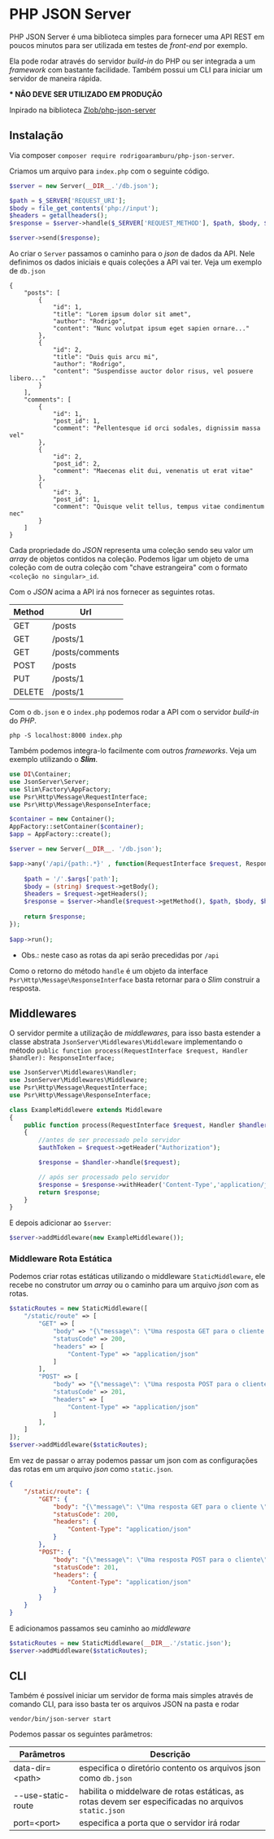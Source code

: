 # PHP JSON Server

PHP JSON Server é uma biblioteca simples para fornecer uma API REST em poucos minutos para ser utilizada em testes de _front-end_ por exemplo. 

Ela pode rodar através do servidor _build-in_ do PHP ou ser integrada a um _framework_ com bastante facilidade. Também possui um CLI para iniciar um servidor de maneira rápida.

__* NÃO DEVE SER UTILIZADO EM PRODUÇÃO__

Inpirado na biblioteca [Zlob/php-json-server](https://github.com/Zlob/php-json-server)

## Instalação

Via composer `composer require rodrigoaramburu/php-json-server`.

Criamos um arquivo para `index.php` com o seguinte código.

```php
$server = new Server(__DIR__.'/db.json');

$path = $_SERVER['REQUEST_URI'];
$body = file_get_contents('php://input');
$headers = getallheaders();
$response = $server->handle($_SERVER['REQUEST_METHOD'], $path, $body, $headers);

$server->send($response);
```

Ao criar o `Server` passamos o caminho para o _json_ de dados da API. Nele definimos os dados iniciais e quais coleções a API vai ter. Veja um exemplo de `db.json`

```
{
    "posts": [
        {
            "id": 1,
            "title": "Lorem ipsum dolor sit amet",
            "author": "Rodrigo",
            "content": "Nunc volutpat ipsum eget sapien ornare..."
        },
        {
            "id": 2,
            "title": "Duis quis arcu mi",
            "author": "Rodrigo",
            "content": "Suspendisse auctor dolor risus, vel posuere libero..."
        }
    ],
    "comments": [
        {
            "id": 1,
            "post_id": 1,
            "comment": "Pellentesque id orci sodales, dignissim massa vel"
        },
        {
            "id": 2,
            "post_id": 2,
            "comment": "Maecenas elit dui, venenatis ut erat vitae"
        },
        {
            "id": 3,
            "post_id": 1,
            "comment": "Quisque velit tellus, tempus vitae condimentum nec"
        }
    ]
}
```

Cada propriedade do _JSON_ representa uma coleção sendo seu valor um _array_ de objetos contidos na coleção. Podemos ligar um objeto de uma coleção com de outra coleção com "chave estrangeira" com o formato `<coleção no singular>_id`.

Com o _JSON_ acima a API irá nos fornecer as seguintes rotas.

Method | Url
-------|------------
GET    | /posts
GET    | /posts/1
GET    | /posts/comments
POST   | /posts
PUT    | /posts/1
DELETE | /posts/1


Com o `db.json` e o `index.php` podemos rodar a API com o servidor _build-in_ do _PHP_.

```shell
php -S localhost:8000 index.php
```

Também podemos integra-lo facilmente com outros _frameworks_. Veja um exemplo utilizando o _**Slim**_.

```php
use DI\Container;
use JsonServer\Server;
use Slim\Factory\AppFactory;
use Psr\Http\Message\RequestInterface;
use Psr\Http\Message\ResponseInterface;

$container = new Container();
AppFactory::setContainer($container);
$app = AppFactory::create();

$server = new Server(__DIR__. '/db.json');

$app->any('/api/{path:.*}' , function(RequestInterface $request, ResponseInterface $response, $args) use($server){
     
    $path = '/'.$args['path'];
    $body = (string) $request->getBody();
    $headers = $request->getHeaders();
    $response = $server->handle($request->getMethod(), $path, $body, $headers);
    
    return $response;
});
 
$app->run();
```

* Obs.: neste caso as rotas da api serão precedidas por `/api`

Como o retorno do método `handle` é um objeto da interface `Psr\Http\Message\ResponseInterface` basta retornar para o _Slim_ construir a resposta.

## Middlewares

O servidor permite a utilização de _middlewares_, para isso basta estender a classe abstrata `JsonServer\Middlewares\Middleware` implementando o método `public function process(RequestInterface $request, Handler $handler): ResponseInterface;`

```php 
use JsonServer\Middlewares\Handler;
use JsonServer\Middlewares\Middleware;
use Psr\Http\Message\RequestInterface;
use Psr\Http\Message\ResponseInterface;

class ExampleMiddlewere extends Middleware
{
    public function process(RequestInterface $request, Handler $handler): ResponseInterface
    {
        //antes de ser processado pelo servidor
        $authToken = $request->getHeader("Authorization");

        $response = $handler->handle($request);

        // após ser processado pelo servidor
        $response = $response->withHeader('Content-Type','application/json');
        return $response;
    }
}
```

E depois adicionar ao `$server`:

```php
$server->addMiddleware(new ExampleMiddleware());
````

### Middleware Rota Estática

Podemos criar rotas estáticas utilizando o middleware `StaticMiddleware`, ele recebe no construtor um _array_ ou o caminho para um arquivo _json_ com as rotas.

```php
$staticRoutes = new StaticMiddleware([
    "/static/route" => [
        "GET" => [
            "body" => "{\"message\": \"Uma resposta GET para o cliente \"}",
            "statusCode" => 200,
            "headers" => [
                "Content-Type" => "application/json"
            ]
        ],
        "POST" => [
            "body" => "{\"message\": \"Uma resposta POST para o cliente\"}",
            "statusCode" => 201,
            "headers" => [
                "Content-Type" => "application/json"
            ]
        ],
    ]
]);
$server->addMiddleware($staticRoutes);
```

Em vez de passar o array podemos passar um json com as configurações das rotas em um arquivo _json_ como `static.json`.

```json
{
    "/static/route": {
        "GET": {
            "body": "{\"message\": \"Uma resposta GET para o cliente \"}",
            "statusCode": 200,
            "headers": {
                "Content-Type": "application/json"
            }
        },
        "POST": {
            "body": "{\"message\": \"Uma resposta POST para o cliente\"}",
            "statusCode": 201,
            "headers": {
                "Content-Type": "application/json"
            }
        }
    }
}
```

E adicionamos passamos seu caminho ao _middleware_ 
```php
$staticRoutes = new StaticMiddleware(__DIR__.'/static.json');
$server->addMiddleware($staticRoutes);
```

## CLI

Também é possível iniciar um servidor de forma mais simples através de comando CLI, para isso basta ter os arquivos JSON na pasta e rodar

```shell
vendor/bin/json-server start
```

Podemos passar os seguintes parâmetros:

Parâmetros         | Descrição
-------------------|------------
data-dir=\<path\>    | especifica o diretório contento os arquivos json como `db.json` 
--use-static-route | habilita o middelware de rotas estáticas, as rotas devem ser especificadas no arquivos `static.json`
port=\<port\>        | especifica a porta que o servidor irá rodar